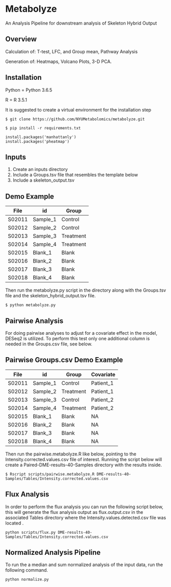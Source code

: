 # Metabolyze

An Analysis Pipeline for downstream analysis of Skeleton Hybrid Output

## Overview

Calculation of:
T-test, LFC, and Group mean, Pathway Analysis

Generation of: Heatmaps, Volcano Plots, 3-D PCA.

## Installation

Python = Python 3.6.5

R = R 3.5.1

It is suggested to create a virtual environment for the installation step

```
$ git clone https://github.com/NYUMetabolomics/metabolyze.git
```

```
$ pip install -r requirements.txt
```
```
install.packages('manhattanly')
install.packages('pheatmap')
```
## Inputs
1) Create an inputs directory
2) Include a Groups.tsv file that resembles the template below
3) Include a skeleton_output.tsv

## Demo Example

|File |	 id |  Group |
|--- | --- | --- |
| S02011 | Sample_1 | Control |
| S02012 | Sample_2 | Control |
| S02013 | Sample_3 | Treatment |
| S02014 | Sample_4 | Treatment |
| S02015 | Blank_1 | Blank |
| S02016 | Blank_2 | Blank |
| S02017 | Blank_3 | Blank |
| S02018 | Blank_4 | Blank |



Then run the metabolyze.py script in the directory along with the Groups.tsv file and the skeleton_hybrid_output.tsv file.

```
$ python metabolyze.py

```

## Pairwise Analysis
For doing pairwise analyses to adjust for a covariate effect in the model, DESeq2 is utilized.
To perform this test only one additional column is needed in the Groups.csv file, see below.

## Pairwise Groups.csv Demo Example 

| File |	 id |  Group |  Covariate| 
| --- | --- | --- | ---| 
|S02011 | Sample_1 | Control | Patient_1 |
|S02012 | Sample_2 | Treatment | Patient_1 |
| S02013 | Sample_3 | Control | Patient_2 |
| S02014 | Sample_4 | Treatment | Patient_2 |
| S02015 | Blank_1 | Blank | NA |
| S02016 | Blank_2 | Blank | NA |
| S02017 | Blank_3 | Blank | NA |
| S02018 | Blank_4 | Blank | NA |


Then run the pairwise.metabolyze.R like below, pointing to the Intensity.corrected.values.csv file of interest.
Running the script below will create a Paired-DME-results-40-Samples directory with the results inside.

```
$ Rscript scripts/pairwise.metabolyze.R DME-results-40-Samples/Tables/Intensity.corrected.values.csv

```

## Flux Analysis

In order to perform the flux analysis you can run the following script below, this will generate the flux analysis output as
flux.output.csv in the associated Tables directory where the Intensity.values.detected.csv file was located .

```
python scripts/flux.py DME-results-40-Samples/Tables/Intensity.corrected.values.csv
```

## Normalized Analysis Pipeline

To run the a median and sum normalized analysis of the input data, run the following command.
```
python normalize.py
```



